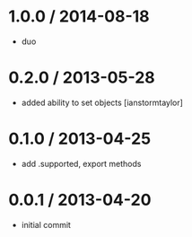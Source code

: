 
1.0.0 / 2014-08-18
==================

 * duo

0.2.0 / 2013-05-28
==================

 * added ability to set objects [ianstormtaylor]

0.1.0 / 2013-04-25
==================

  * add .supported, export methods

0.0.1 / 2013-04-20
==================

  * initial commit

